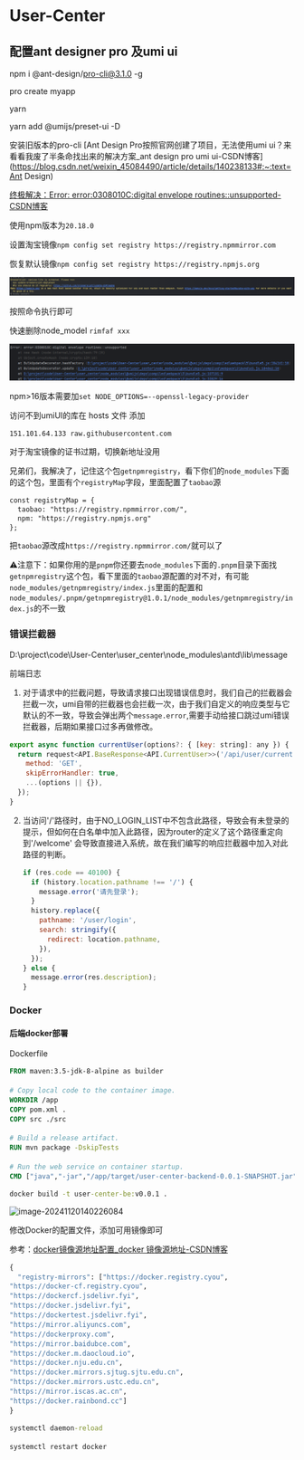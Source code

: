 # User-Center

## 配置ant designer pro 及umi ui

npm i @ant-design/pro-cli@3.1.0 -g

pro create myapp

yarn

yarn add @umijs/preset-ui -D

安装旧版本的pro-cli
[Ant Design Pro按照官网创建了项目，无法使用umi ui？来看看我废了半条命找出来的解决方案_ant design pro umi ui-CSDN博客](https://blog.csdn.net/weixin_45084490/article/details/140238133#:~:text=Ant Design)

[终极解决：Error: error:0308010C:digital envelope routines::unsupported-CSDN博客](https://blog.csdn.net/m0_48300767/article/details/131450325)

使用npm版本为`20.18.0`

设置淘宝镜像`npm config set registry https://registry.npmmirror.com`

恢复默认镜像`npm config set registry https://registry.npmjs.org`

![image-20241012151853649](README.assets/image-20241012151853649.png)

按照命令执行即可

快速删除node_model `rimfaf xxx`



![image-20241012152342256](README.assets/image-20241012152342256.png)

npm>16版本需要加`set NODE_OPTIONS=--openssl-legacy-provider`



访问不到umiUI的库在 hosts 文件 添加

```
151.101.64.133 raw.githubusercontent.com
```



对于淘宝镜像的证书过期，切换新地址没用

兄弟们，我解决了，记住这个包`getnpmregistry`，看下你们的`node_modules`下面的这个包，里面有个`registryMap`字段，里面配置了`taobao`源

```
const registryMap = {
  taobao: "https://registry.npmmirror.com/",
  npm: "https://registry.npmjs.org"
};
```

把`taobao`源改成`https://registry.npmmirror.com/`就可以了

⚠️注意下：如果你用的是`pnpm`你还要去`node_modules`下面的`.pnpm`目录下面找`getnpmregistry`这个包，看下里面的`taobao`源配置的对不对，有可能`node_modules/getnpmregistry/index.js`里面的配置和`node_modules/.pnpm/getnpmregistry@1.0.1/node_modules/getnpmregistry/index.js`的不一致

### 错误拦截器

D:\project\code\User-Center\user_center\node_modules\antd\lib\message

前端日志

1. 对于请求中的拦截问题，导致请求接口出现错误信息时，我们自己的拦截器会拦截一次，umi自带的拦截器也会拦截一次，由于我们自定义的响应类型与它默认的不一致，导致会弹出两个`message.error`,需要手动给接口跳过umi错误拦截器，后期如果接口过多再做修改。

```js
export async function currentUser(options?: { [key: string]: any }) {
  return request<API.BaseResponse<API.CurrentUser>>('/api/user/current', {
    method: 'GET',
    skipErrorHandler: true,
    ...(options || {}),
  });
}
```

2. 当访问'/'路径时，由于NO_LOGIN_LIST中不包含此路径，导致会有未登录的提示，但如何在白名单中加入此路径，因为router的定义了这个路径重定向到'/welcome' 会导致直接进入系统，故在我们编写的响应拦截器中加入对此路径的判断。

   ```js
   if (res.code == 40100) {
     if (history.location.pathname !== '/') {
       message.error('请先登录');
     }
     history.replace({
       pathname: '/user/login',
       search: stringify({
         redirect: location.pathname,
       }),
     });
   } else {
     message.error(res.description);
   }
   ```

### Docker

#### 后端docker部署

Dockerfile

```dockerfile
FROM maven:3.5-jdk-8-alpine as builder

# Copy local code to the container image.
WORKDIR /app
COPY pom.xml .
COPY src ./src

# Build a release artifact.
RUN mvn package -DskipTests

# Run the web service on container startup.
CMD ["java","-jar","/app/target/user-center-backend-0.0.1-SNAPSHOT.jar","--spring.profiles.active=prod"]
```

```cmd
docker build -t user-center-be:v0.0.1 .
```

![image-20241120140226084](C:\Users\92708\AppData\Roaming\Typora\typora-user-images\image-20241120140226084.png)

修改Docker的配置文件，添加可用镜像即可

参考：[docker镜像源地址配置_docker 镜像源地址-CSDN博客](https://blog.csdn.net/weixin_58069198/article/details/143357490)

```dockerfile
{
  "registry-mirrors": ["https://docker.registry.cyou",
"https://docker-cf.registry.cyou",
"https://dockercf.jsdelivr.fyi",
"https://docker.jsdelivr.fyi",
"https://dockertest.jsdelivr.fyi",
"https://mirror.aliyuncs.com",
"https://dockerproxy.com",
"https://mirror.baidubce.com",
"https://docker.m.daocloud.io",
"https://docker.nju.edu.cn",
"https://docker.mirrors.sjtug.sjtu.edu.cn",
"https://docker.mirrors.ustc.edu.cn",
"https://mirror.iscas.ac.cn",
"https://docker.rainbond.cc"]
}
```

```cmd
systemctl daemon-reload

systemctl restart docker
```

